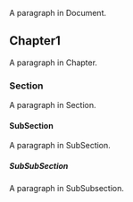 A paragraph in Document.

## Chapter1
A paragraph in Chapter.

### Section
A paragraph in Section.

#### SubSection
A paragraph in SubSection.

##### SubSubSection
A paragraph in SubSubsection.

